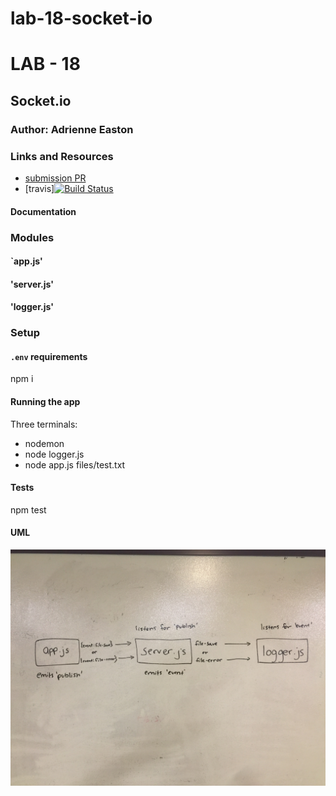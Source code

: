 # lab-18-socket-io

# LAB - 18

## Socket.io

### Author: Adrienne Easton

### Links and Resources
* [submission PR](http://xyz.com)
* [travis][![Build Status](https://travis-ci.com/401-advanced-javascript-aeaston/lab-18-socket-io.svg?branch=master)](https://travis-ci.com/401-advanced-javascript-aeaston/lab-18-socket-io)

#### Documentation

### Modules
#### `app.js'

#### 'server.js'

#### 'logger.js'

### Setup
#### `.env` requirements
npm i

#### Running the app
Three terminals:
* nodemon
* node logger.js
* node app.js files/test.txt

#### Tests
npm test

#### UML
![uml photo](./assets/socketio.jpg)